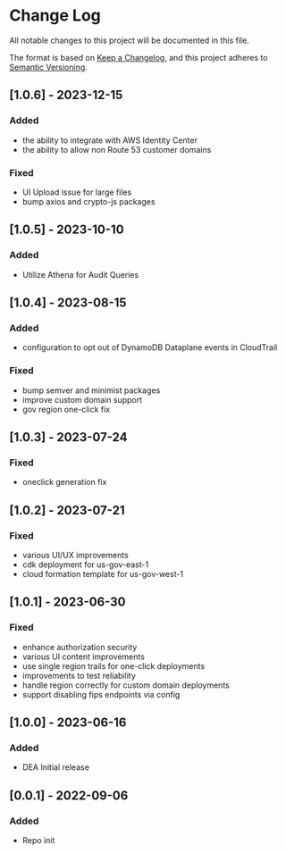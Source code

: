 # Change Log

All notable changes to this project will be documented in this file.

The format is based on [Keep a Changelog](https://keepachangelog.com/en/1.0.0/),
and this project adheres to [Semantic Versioning](https://semver.org/spec/v2.0.0.html).

## [1.0.6] - 2023-12-15

### Added
- the ability to integrate with AWS Identity Center
- the ability to allow non Route 53 customer domains

### Fixed
- UI Upload issue for large files
- bump axios and crypto-js packages

## [1.0.5] - 2023-10-10

### Added
- Utilize Athena for Audit Queries

## [1.0.4] - 2023-08-15

### Added
- configuration to opt out of DynamoDB Dataplane events in CloudTrail

### Fixed
- bump semver and minimist packages
- improve custom domain support
- gov region one-click fix

## [1.0.3] - 2023-07-24

### Fixed
- oneclick generation fix

## [1.0.2] - 2023-07-21

### Fixed
- various UI/UX improvements
- cdk deployment for us-gov-east-1
- cloud formation template for us-gov-west-1

## [1.0.1] - 2023-06-30

### Fixed
- enhance authorization security
- various UI content improvements
- use single region trails for one-click deployments
- improvements to test reliability
- handle region correctly for custom domain deployments
- support disabling fips endpoints via config

## [1.0.0] - 2023-06-16
### Added
- DEA Initial release

## [0.0.1] - 2022-09-06

### Added

- Repo init